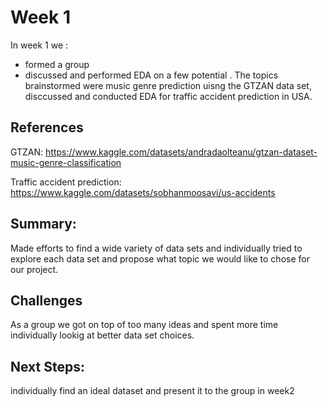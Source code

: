 # Week 1
In week 1 we :
- formed a group
- discussed and performed EDA on a few potential . The topics brainstormed were music genre prediction uisng the GTZAN data set, disccussed and conducted EDA for traffic accident prediction in USA.
## References
GTZAN: https://www.kaggle.com/datasets/andradaolteanu/gtzan-dataset-music-genre-classification  

Traffic accident prediction: https://www.kaggle.com/datasets/sobhanmoosavi/us-accidents

## Summary:
Made efforts to find a wide variety of data sets and individually tried to explore each data set and propose what topic we would like to chose for our project.

## Challenges
As a group we got on top of too many ideas and spent more time individually lookig at better data set choices.

## Next Steps:
individually find an ideal dataset and present it to the group in week2